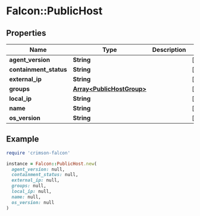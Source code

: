 # Falcon::PublicHost

## Properties

| Name | Type | Description | Notes |
| ---- | ---- | ----------- | ----- |
| **agent_version** | **String** |  | [optional] |
| **containment_status** | **String** |  | [optional] |
| **external_ip** | **String** |  | [optional] |
| **groups** | [**Array&lt;PublicHostGroup&gt;**](PublicHostGroup.md) |  | [optional] |
| **local_ip** | **String** |  | [optional] |
| **name** | **String** |  | [optional] |
| **os_version** | **String** |  | [optional] |

## Example

```ruby
require 'crimson-falcon'

instance = Falcon::PublicHost.new(
  agent_version: null,
  containment_status: null,
  external_ip: null,
  groups: null,
  local_ip: null,
  name: null,
  os_version: null
)
```

